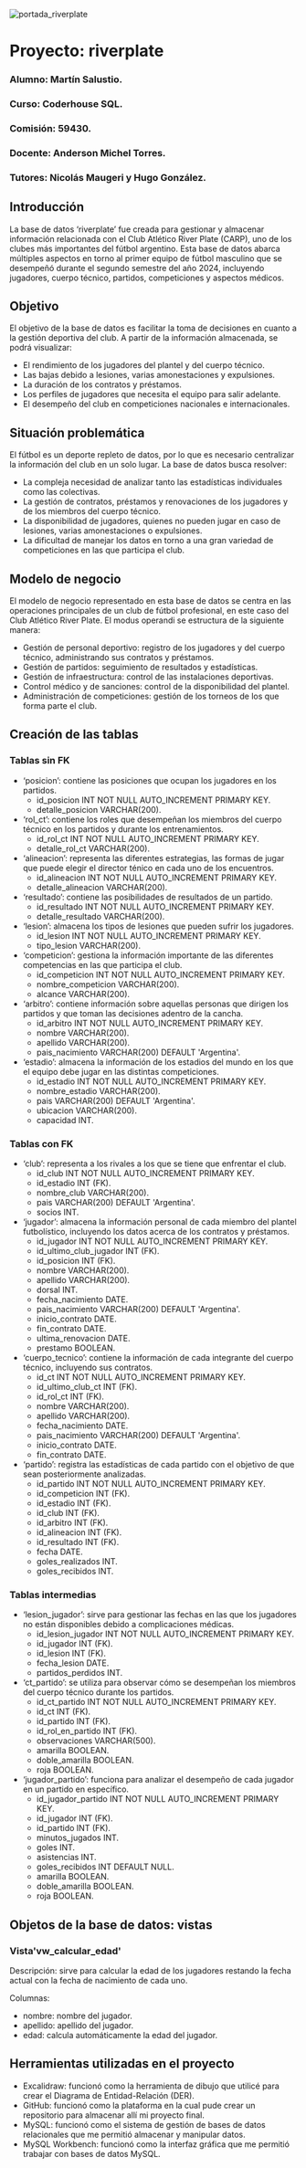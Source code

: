 ![portada_riverplate](https://github.com/user-attachments/assets/df1cd21b-fbb8-46f3-af41-4084be826847)

# Proyecto: riverplate

### Alumno: Martín Salustio.
### Curso: Coderhouse SQL.
### Comisión: 59430.
### Docente: Anderson Michel Torres.
### Tutores: Nicolás Maugeri y Hugo González.


## **Introducción**

La base de datos ‘riverplate’ fue creada para gestionar y almacenar información relacionada con el Club Atlético River Plate (CARP), uno de los clubes más importantes del fútbol argentino. Esta base de datos abarca múltiples aspectos en torno al primer equipo de fútbol masculino que se desempeñó durante el segundo semestre del año 2024, incluyendo jugadores, cuerpo técnico, partidos, competiciones y aspectos médicos.

## **Objetivo**

El objetivo de la base de datos es facilitar la toma de decisiones en cuanto a la gestión deportiva del club. A partir de la información almacenada, se podrá visualizar:
- El rendimiento de los jugadores del plantel y del cuerpo técnico.
- Las bajas debido a lesiones, varias amonestaciones y expulsiones.
- La duración de los contratos y préstamos.
- Los perfiles de jugadores que necesita el equipo para salir adelante.
- El desempeño del club en competiciones nacionales e internacionales.

## **Situación problemática**

El fútbol es un deporte repleto de datos, por lo que es necesario centralizar la información del club en un solo lugar. La base de datos busca resolver:
- La compleja necesidad de analizar tanto las estadísticas individuales como las colectivas.
- La gestión de contratos, préstamos y renovaciones de los jugadores y de los miembros del cuerpo técnico.
- La disponibilidad de jugadores, quienes no pueden jugar en caso de lesiones, varias amonestaciones o expulsiones.
- La dificultad de manejar los datos en torno a una gran variedad de competiciones en las que participa el club.

## **Modelo de negocio**

El modelo de negocio representado en esta base de datos se centra en las operaciones principales de un club de fútbol profesional, en este caso del Club Atlético River Plate. El modus operandi se estructura de la siguiente manera:
- Gestión de personal deportivo: registro de los jugadores y del cuerpo técnico, administrando sus contratos y préstamos.
- Gestión de partidos: seguimiento de resultados y estadísticas.
- Gestión de infraestructura: control de las instalaciones deportivas.
- Control médico y de sanciones: control de la disponibilidad del plantel.
- Administración de competiciones: gestión de los torneos de los que forma parte el club.

## **Creación de las tablas**

### **Tablas sin FK**

- ‘posicion’: contiene las posiciones que ocupan los jugadores en los partidos.
  - id_posicion INT NOT NULL AUTO_INCREMENT PRIMARY KEY.
  - detalle_posicion VARCHAR(200).
- ‘rol_ct’: contiene los roles que desempeñan los miembros del cuerpo técnico en los partidos y durante los entrenamientos.
  - id_rol_ct INT NOT NULL AUTO_INCREMENT PRIMARY KEY.
  - detalle_rol_ct VARCHAR(200).
- ‘alineacion’: representa las diferentes estrategias, las formas de jugar que puede elegir el director ténico en cada uno de los encuentros.
  - id_alineacion INT NOT NULL AUTO_INCREMENT PRIMARY KEY.
  - detalle_alineacion VARCHAR(200).
- ‘resultado’: contiene las posibilidades de resultados de un partido.
  - id_resultado INT NOT NULL AUTO_INCREMENT PRIMARY KEY.
  - detalle_resultado VARCHAR(200).
- ‘lesion’: almacena los tipos de lesiones que pueden sufrir los jugadores.
  - id_lesion INT NOT NULL AUTO_INCREMENT PRIMARY KEY.
  - tipo_lesion VARCHAR(200).
- ‘competicion’: gestiona la información importante de las diferentes competencias en las que participa el club.
  - id_competicion INT NOT NULL AUTO_INCREMENT PRIMARY KEY.
  - nombre_competicion VARCHAR(200).
  - alcance VARCHAR(200).
- ‘arbitro’: contiene información sobre aquellas personas que dirigen los partidos y que toman las decisiones adentro de la cancha.
  - id_arbitro INT NOT NULL AUTO_INCREMENT PRIMARY KEY.
  - nombre VARCHAR(200).
  - apellido VARCHAR(200).
  - pais_nacimiento VARCHAR(200) DEFAULT 'Argentina'.
- ‘estadio’: almacena la información de los estadios del mundo en los que el equipo debe jugar en las distintas competiciones.
  - id_estadio INT NOT NULL AUTO_INCREMENT PRIMARY KEY.
  - nombre_estadio VARCHAR(200).
  - pais VARCHAR(200) DEFAULT 'Argentina'.
  - ubicacion VARCHAR(200).
  - capacidad INT.

### **Tablas con FK**

- ‘club’: representa a los rivales a los que se tiene que enfrentar el club.
  - id_club INT NOT NULL AUTO_INCREMENT PRIMARY KEY.
  - id_estadio INT (FK).
  - nombre_club VARCHAR(200).
  - pais VARCHAR(200) DEFAULT 'Argentina'.
  - socios INT.
- ‘jugador’: almacena la información personal de cada miembro del plantel futbolístico, incluyendo los datos acerca de los contratos y préstamos.
  - id_jugador INT NOT NULL AUTO_INCREMENT PRIMARY KEY.
  - id_ultimo_club_jugador INT (FK).
  - id_posicion INT (FK).
  - nombre VARCHAR(200).
  - apellido VARCHAR(200).
  - dorsal INT.
  - fecha_nacimiento DATE.
  - pais_nacimiento VARCHAR(200) DEFAULT 'Argentina'.
  - inicio_contrato DATE.
  - fin_contrato DATE.
  - ultima_renovacion DATE.
  - prestamo BOOLEAN.
- ‘cuerpo_tecnico’: contiene la información de cada integrante del cuerpo técnico, incluyendo sus contratos.
  - id_ct INT NOT NULL AUTO_INCREMENT PRIMARY KEY.
  - id_ultimo_club_ct INT (FK).
  - id_rol_ct INT (FK).
  - nombre VARCHAR(200).
  - apellido VARCHAR(200).
  - fecha_nacimiento DATE.
  - pais_nacimiento VARCHAR(200) DEFAULT 'Argentina'.
  - inicio_contrato DATE.
  - fin_contrato DATE.
- ‘partido’: registra las estadísticas de cada partido con el objetivo de que sean posteriormente analizadas.
  - id_partido INT NOT NULL AUTO_INCREMENT PRIMARY KEY.
  - id_competicion INT (FK).
  - id_estadio INT (FK).
  - id_club INT (FK).
  - id_arbitro INT (FK).
  - id_alineacion INT (FK).
  - id_resultado INT (FK).
  - fecha DATE.
  - goles_realizados INT.
  - goles_recibidos INT.

### **Tablas intermedias**

- ‘lesion_jugador’: sirve para gestionar las fechas en las que los jugadores no están disponibles debido a complicaciones médicas.
  - id_lesion_jugador INT NOT NULL AUTO_INCREMENT PRIMARY KEY.
  - id_jugador INT (FK).
  - id_lesion INT (FK).
  - fecha_lesion DATE.
  - partidos_perdidos INT.
- ‘ct_partido’: se utiliza para observar cómo se desempeñan los miembros del cuerpo técnico durante los partidos.
  - id_ct_partido INT NOT NULL AUTO_INCREMENT PRIMARY KEY.
  - id_ct INT (FK).
  - id_partido INT (FK).
  - id_rol_en_partido INT (FK).
  - observaciones VARCHAR(500).
  - amarilla BOOLEAN.
  - doble_amarilla BOOLEAN.
  - roja BOOLEAN.
- ‘jugador_partido’: funciona para analizar el desempeño de cada jugador en un partido en específico.
  - id_jugador_partido INT NOT NULL AUTO_INCREMENT PRIMARY KEY.
  - id_jugador INT (FK).
  - id_partido INT (FK).
  - minutos_jugados INT.
  - goles INT.
  - asistencias INT.
  - goles_recibidos INT DEFAULT NULL.
  - amarilla BOOLEAN.
  - doble_amarilla BOOLEAN.
  - roja BOOLEAN.

## **Objetos de la base de datos: vistas**

### **Vista'vw_calcular_edad'**

Descripción: sirve para calcular la edad de los jugadores restando la fecha actual con la fecha de nacimiento de cada uno.

Columnas:
  - nombre: nombre del jugador.
  - apellido: apellido del jugador.
  - edad: calcula automáticamente la edad del jugador.

## Herramientas utilizadas en el proyecto

- Excalidraw: funcionó como la herramienta de dibujo que utilicé para crear el Diagrama de Entidad-Relación (DER).
- GitHub: funcionó como la plataforma en la cual pude crear un repositorio para almacenar allí mi proyecto final.
- MySQL: funcionó como el sistema de gestión de bases de datos relacionales que me permitió almacenar y manipular datos.
- MySQL Workbench: funcionó como la interfaz gráfica que me permitió trabajar con bases de datos MySQL.
